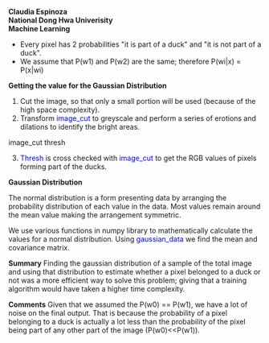<b>Claudia Espinoza<br>
National Dong Hwa Univerisity <br>
Machine Learning </b>


- Every pixel has 2 probabilities "it is part of a duck" and "it is not part of a duck".
- We assume that P(w1) and P(w2) are the same; therefore P(wi|x) = P(x|wi)


<b>Getting the value for the Gaussian Distribution<br></b>
1. Cut the image, so that only a small portion will be used (because of the high space complexity).
2. Transform <span style="color: blue">image_cut</span> to greyscale and perform a series of erotions and dilations to identify the bright areas.

image_cut                                          thresh


3. <span style="color: blue">Thresh</span> is cross checked with <span style="color: blue">image_cut</span> to get the RGB values of pixels forming part of the ducks.


<b>Gaussian Distribution</b>

The normal distribution is a form presenting data by arranging the
probability distribution of each value in the data. Most values remain
around the mean value making the arrangement symmetric.

We use various functions in numpy library to mathematically calculate
the values for a normal distribution. Using <span style="color: blue">gaussian_data</span> we find the mean and covariance matrix.


<b>Summary</b>
Finding the gaussian distribution of a sample of the total image and using that distribution to estimate whether a pixel belonged to a duck or not was a more efficient way to solve this problem; giving that a training algorithm would have taken a higher time complexity.

<b>Comments</b>
Given that we assumed the P(w0) == P(w1), we have a lot of noise on the final output. That is because the probability of a pixel belonging to a duck is actually a lot less than the probability of the pixel being part of any other part of the image (P(w0)<<P(w1)).
